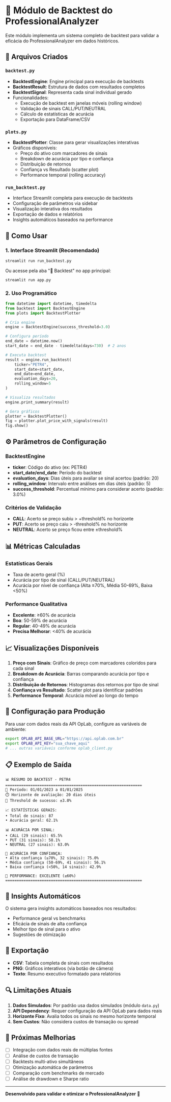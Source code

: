 # 🔬 Módulo de Backtest do ProfessionalAnalyzer

Este módulo implementa um sistema completo de backtest para validar a eficácia do ProfessionalAnalyzer em dados históricos.

## 📁 Arquivos Criados

### `backtest.py`
- **BacktestEngine**: Engine principal para execução de backtests
- **BacktestResult**: Estrutura de dados com resultados completos
- **BacktestSignal**: Representa cada sinal individual gerado
- Funcionalidades:
  - Execução de backtest em janelas móveis (rolling window)
  - Validação de sinais CALL/PUT/NEUTRAL
  - Cálculo de estatísticas de acurácia
  - Exportação para DataFrame/CSV

### `plots.py`
- **BacktestPlotter**: Classe para gerar visualizações interativas
- Gráficos disponíveis:
  - Preço do ativo com marcadores de sinais
  - Breakdown de acurácia por tipo e confiança
  - Distribuição de retornos
  - Confiança vs Resultado (scatter plot)
  - Performance temporal (rolling accuracy)

### `run_backtest.py`
- Interface Streamlit completa para execução de backtests
- Configuração de parâmetros via sidebar
- Visualização interativa dos resultados
- Exportação de dados e relatórios
- Insights automáticos baseados na performance

## 🚀 Como Usar

### 1. Interface Streamlit (Recomendado)

```bash
streamlit run run_backtest.py
```

Ou acesse pela aba "🔬 Backtest" no app principal:

```bash
streamlit run app.py
```

### 2. Uso Programático

```python
from datetime import datetime, timedelta
from backtest import BacktestEngine
from plots import BacktestPlotter

# Cria engine
engine = BacktestEngine(success_threshold=3.0)

# Configura período
end_date = datetime.now()
start_date = end_date - timedelta(days=730)  # 2 anos

# Executa backtest
result = engine.run_backtest(
    ticker="PETR4",
    start_date=start_date,
    end_date=end_date,
    evaluation_days=20,
    rolling_window=5
)

# Visualiza resultados
engine.print_summary(result)

# Gera gráficos
plotter = BacktestPlotter()
fig = plotter.plot_price_with_signals(result)
fig.show()
```

## ⚙️ Parâmetros de Configuração

### BacktestEngine
- **ticker**: Código do ativo (ex: PETR4)
- **start_date/end_date**: Período do backtest
- **evaluation_days**: Dias úteis para avaliar se sinal acertou (padrão: 20)
- **rolling_window**: Intervalo entre análises em dias úteis (padrão: 5)
- **success_threshold**: Percentual mínimo para considerar acerto (padrão: 3.0%)

### Critérios de Validação
- **CALL**: Acerto se preço subiu > +threshold% no horizonte
- **PUT**: Acerto se preço caiu > -threshold% no horizonte
- **NEUTRAL**: Acerto se preço ficou entre ±threshold%

## 📊 Métricas Calculadas

### Estatísticas Gerais
- Taxa de acerto geral (%)
- Acurácia por tipo de sinal (CALL/PUT/NEUTRAL)
- Acurácia por nível de confiança (Alta ≥70%, Média 50-69%, Baixa <50%)

### Performance Qualitativa
- **Excelente**: ≥60% de acurácia
- **Boa**: 50-59% de acurácia
- **Regular**: 40-49% de acurácia
- **Precisa Melhorar**: <40% de acurácia

## 📈 Visualizações Disponíveis

1. **Preço com Sinais**: Gráfico de preço com marcadores coloridos para cada sinal
2. **Breakdown de Acurácia**: Barras comparando acurácia por tipo e confiança
3. **Distribuição de Retornos**: Histogramas dos retornos por tipo de sinal
4. **Confiança vs Resultado**: Scatter plot para identificar padrões
5. **Performance Temporal**: Acurácia móvel ao longo do tempo

## 🔧 Configuração para Produção

Para usar com dados reais da API OpLab, configure as variáveis de ambiente:

```bash
export OPLAB_API_BASE_URL="https://api.oplab.com.br"
export OPLAB_API_KEY="sua_chave_aqui"
# ... outras variáveis conforme oplab_client.py
```

## 📋 Exemplo de Saída

```
📊 RESUMO DO BACKTEST - PETR4
============================================================
📅 Período: 01/01/2023 a 01/01/2025
⏱️ Horizonte de avaliação: 20 dias úteis
🎯 Threshold de sucesso: ±3.0%

📈 ESTATÍSTICAS GERAIS:
• Total de sinais: 87
• Acurácia geral: 62.1%

📊 ACURÁCIA POR SINAL:
• CALL (29 sinais): 65.5%
• PUT (31 sinais): 58.1%
• NEUTRAL (27 sinais): 63.0%

🎯 ACURÁCIA POR CONFIANÇA:
• Alta confiança (≥70%, 32 sinais): 75.0%
• Média confiança (50-69%, 41 sinais): 56.1%
• Baixa confiança (<50%, 14 sinais): 42.9%

🎉 PERFORMANCE: EXCELENTE (≥60%)
============================================================
```

## 🎯 Insights Automáticos

O sistema gera insights automáticos baseados nos resultados:
- Performance geral vs benchmarks
- Eficácia de sinais de alta confiança
- Melhor tipo de sinal para o ativo
- Sugestões de otimização

## 📁 Exportação

- **CSV**: Tabela completa de sinais com resultados
- **PNG**: Gráficos interativos (via botão de câmera)
- **Texto**: Resumo executivo formatado para relatórios

## 🔍 Limitações Atuais

1. **Dados Simulados**: Por padrão usa dados simulados (módulo `data.py`)
2. **API Dependency**: Requer configuração da API OpLab para dados reais
3. **Horizonte Fixo**: Avalia todos os sinais no mesmo horizonte temporal
4. **Sem Custos**: Não considera custos de transação ou spread

## 🚀 Próximas Melhorias

- [ ] Integração com dados reais de múltiplas fontes
- [ ] Análise de custos de transação
- [ ] Backtests multi-ativo simultâneos
- [ ] Otimização automática de parâmetros
- [ ] Comparação com benchmarks de mercado
- [ ] Análise de drawdown e Sharpe ratio

---

**Desenvolvido para validar e otimizar o ProfessionalAnalyzer** 🎯
